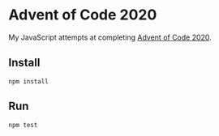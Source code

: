 # Advent of Code 2020

My JavaScript attempts at completing [Advent of Code 2020](https://adventofcode.com/).

## Install
`npm install`

## Run
`npm test`
